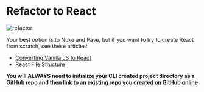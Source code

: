 # Refactor to React

![refactor](../wireframes/refactor.png)

Your best option is to Nuke and Pave, but if you want to try to create React from scratch, see these articles:

- [Converting Vanilla JS to React](https://hackernoon.com/how-i-converted-my-react-app-to-vanillajs-and-whether-or-not-it-was-a-terrible-idea-4b14b1b2faff)
- [React File Structure](https://medium.com/@Charles_Stover/optimal-file-structure-for-react-applications-f3e35ad0a145)

**You will ALWAYS need to initialize your CLI created project directory as a GitHub repo and then [link to an existing repo you created on GitHub online](https://help.github.com/en/articles/adding-an-existing-project-to-github-using-the-command-line)**
